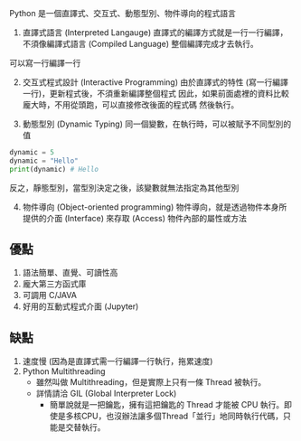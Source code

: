 Python 是一個直譯式、交互式、動態型別、物件導向的程式語言

1. 直譯式語言 (Interpreted Langauge)
直譯式的編譯方式就是一行一行編譯，不須像編譯式語言 (Compiled Language) 
整個編譯完成才去執行。

可以寫一行編譯一行

2. 交互式程式設計 (Interactive Programming)
由於直譯式的特性 (寫一行編譯一行)，更新程式後，不須重新編譯整個程式
因此，如果前面處裡的資料比較龐大時，不用從頭跑，可以直接修改後面的程式碼
然後執行。

3. 動態型別 (Dynamic Typing)
同一個變數，在執行時，可以被賦予不同型別的值
```python
dynamic = 5
dynamic = "Hello"
print(dynamic) # Hello
```

反之，靜態型別，當型別決定之後，該變數就無法指定為其他型別

4. 物件導向 (Object-oriented programming)
物件導向，就是透過物件本身所提供的介面 (Interface) 來存取 (Access) 物件內部的屬性或方法

## 優點
1. 語法簡單、直覺、可讀性高
2. 龐大第三方函式庫
3. 可調用 C/JAVA
4. 好用的互動式程式介面 (Jupyter)

## 缺點
1. 速度慢 (因為是直譯式需一行編譯一行執行，拖累速度)
2. Python Multithreading
   - 雖然叫做 Multithreading，但是實際上只有一條 Thread 被執行。
   - 詳情請洽 GIL (Global Interpreter Lock)
     - 簡單說就是一把鑰匙，擁有這把鑰匙的 Thread 才能被 CPU 執行。即使是多核CPU，也沒辦法讓多個Thread「並行」地同時執行代碼，只能是交替執行。
